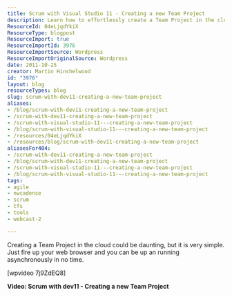 ```yaml
---
title: Scrum with Visual Studio 11 - Creating a new Team Project
description: Learn how to effortlessly create a Team Project in the cloud with Visual Studio 11. Join Martin Hinshelwood for a quick and easy guide to agile project setup!
ResourceId: 04eLjqdYkiX
ResourceType: blogpost
ResourceImport: true
ResourceImportId: 3976
ResourceImportSource: Wordpress
ResourceImportOriginalSource: Wordpress
date: 2011-10-25
creator: Martin Hinshelwood
id: "3976"
layout: blog
resourceTypes: blog
slug: scrum-with-dev11-creating-a-new-team-project
aliases:
- /blog/scrum-with-dev11-creating-a-new-team-project
- /scrum-with-dev11-creating-a-new-team-project
- /scrum-with-visual-studio-11---creating-a-new-team-project
- /blog/scrum-with-visual-studio-11---creating-a-new-team-project
- /resources/04eLjqdYkiX
- /resources/blog/scrum-with-dev11-creating-a-new-team-project
aliasesFor404:
- /scrum-with-dev11-creating-a-new-team-project
- /blog/scrum-with-dev11-creating-a-new-team-project
- /scrum-with-visual-studio-11---creating-a-new-team-project
- /blog/scrum-with-visual-studio-11---creating-a-new-team-project
tags:
- agile
- nwcadence
- scrum
- tfs
- tools
- webcast-2

---
```

Creating a Team Project in the cloud could be daunting, but it is very simple. Just fire up your web browser and you can be up an running asynchronously in no time.

\[wpvideo 7j9ZdEQ8\]

**Video: Scrum with dev11 - Creating a new Team Project**
